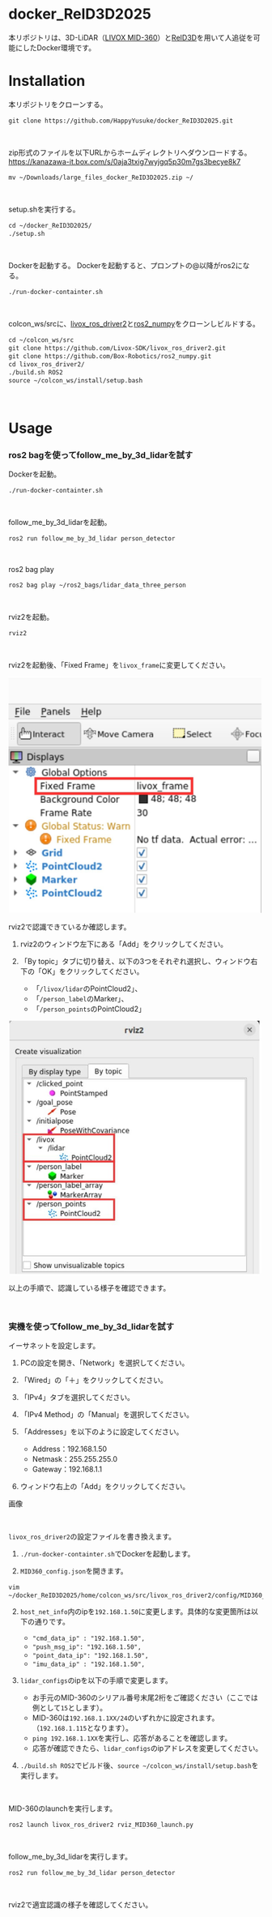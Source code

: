 # docker_ReID3D2025
本リポジトリは、3D-LiDAR（[LIVOX MID-360](https://www.livoxtech.com/jp/mid-360)）と[ReID3D](https://github.com/GWxuan/ReID3D.git)を用いて人追従を可能にしたDocker環境です。
</br>

# Installation
本リポジトリをクローンする。

```
git clone https://github.com/HappyYusuke/docker_ReID3D2025.git
```

</br>

zip形式のファイルを以下URLからホームディレクトリへダウンロードする。</br>
https://kanazawa-it.box.com/s/0aja3txig7wyjgq5p30m7gs3becye8k7

```
mv ~/Downloads/large_files_docker_ReID3D2025.zip ~/
```

</br>

setup.shを実行する。

```
cd ~/docker_ReID3D2025/
./setup.sh
```

</br>

Dockerを起動する。
Dockerを起動すると、プロンプトの@以降がros2になる。

```
./run-docker-containter.sh
```

</br>

colcon_ws/srcに、[livox_ros_driver2](https://github.com/Livox-SDK/livox_ros_driver2.git)と[ros2_numpy](https://github.com/Box-Robotics/ros2_numpy.git)をクローンしビルドする。

```
cd ~/colcon_ws/src
git clone https://github.com/Livox-SDK/livox_ros_driver2.git
git clone https://github.com/Box-Robotics/ros2_numpy.git
cd livox_ros_driver2/
./build.sh ROS2
source ~/colcon_ws/install/setup.bash
```

</br>

# Usage
### ros2 bagを使ってfollow_me_by_3d_lidarを試す
Dockerを起動。

```
./run-docker-containter.sh
```

</br>

follow_me_by_3d_lidarを起動。

```
ros2 run follow_me_by_3d_lidar person_detector
```

</br>

ros2 bag play

```
ros2 bag play ~/ros2_bags/lidar_data_three_person
```

</br>

rviz2を起動。

```
rviz2
```

</br>

rviz2を起動後、「Fixed Frame」を`livox_frame`に変更してください。

<img src=fig/2.jpg width=500>

</br>

rviz2で認識できているか確認します。
1. rviz2のウィンドウ左下にある「Add」をクリックしてください。
2. 「By topic」タブに切り替え、以下の3つをそれぞれ選択し、ウィンドウ右下の「OK」をクリックしてください。

    - 「`/livox/lidar`のPointCloud2」、
    - 「`/person_label`のMarker」、
    - 「`/person_points`のPointCloud2」

<img src=fig/1.jpg width=500>

</br>

以上の手順で、認識している様子を確認できます。

</br>

### 実機を使ってfollow_me_by_3d_lidarを試す

イーサネットを設定します。
1. PCの設定を開き、「Network」を選択してください。
2. 「Wired」の「＋」をクリックしてください。
3. 「IPv4」タブを選択してください。
4. 「IPv4 Method」の「Manual」を選択してください。
5. 「Addresses」を以下のように設定してください。

    - Address：192.168.1.50
    - Netmask：255.255.255.0
    - Gateway：192.168.1.1

6. ウィンドウ右上の「Add」をクリックしてください。

画像

</br>

`livox_ros_driver2`の設定ファイルを書き換えます。

1. `./run-docker-containter.sh`でDockerを起動します。
   
3. `MID360_config.json`を開きます。
```
vim ~/docker_ReID3D2025/home/colcon_ws/src/livox_ros_driver2/config/MID360_config.json
```
2. `host_net_info`内のipを`192.168.1.50`に変更します。具体的な変更箇所は以下の通りです。

    - `"cmd_data_ip" : "192.168.1.50",`
    - `"push_msg_ip": "192.168.1.50",`
    - `"point_data_ip": "192.168.1.50",`
    - `"imu_data_ip" : "192.168.1.50",`

3. `lidar_configs`のipを以下の手順で変更します。

    - お手元のMID-360のシリアル番号末尾2桁をご確認ください（ここでは例として`15`とします）。
    - MID-360は`192.168.1.1XX/24`のいずれかに設定されます。（`192.168.1.115`となります）。
    - `ping 192.168.1.1XX`を実行し、応答があることを確認します。
    - 応答が確認できたら、`lidar_configs`のipアドレスを変更してください。

4. `./build.sh ROS2`でビルド後、`source ~/colcon_ws/install/setup.bash`を実行します。

</br>

MID-360のlaunchを実行します。

```
ros2 launch livox_ros_driver2 rviz_MID360_launch.py
```

</br>

follow_me_by_3d_lidarを実行します。

```
ros2 run follow_me_by_3d_lidar person_detector
```

</br>

rviz2で適宜認識の様子を確認してください。

</br>

